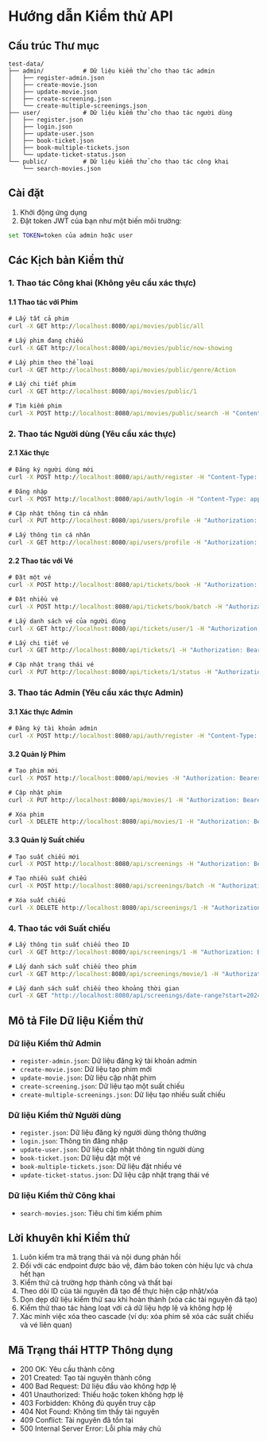 # Hướng dẫn Kiểm thử API

## Cấu trúc Thư mục
```
test-data/
├── admin/           # Dữ liệu kiểm thử cho thao tác admin
│   ├── register-admin.json
│   ├── create-movie.json
│   ├── update-movie.json
│   ├── create-screening.json
│   └── create-multiple-screenings.json
├── user/            # Dữ liệu kiểm thử cho thao tác người dùng
│   ├── register.json
│   ├── login.json
│   ├── update-user.json
│   ├── book-ticket.json
│   ├── book-multiple-tickets.json
│   └── update-ticket-status.json
└── public/          # Dữ liệu kiểm thử cho thao tác công khai
    └── search-movies.json
```

## Cài đặt
1. Khởi động ứng dụng
2. Đặt token JWT của bạn như một biến môi trường:
```cmd
set TOKEN=token của admin hoặc user
```

## Các Kịch bản Kiểm thử

### 1. Thao tác Công khai (Không yêu cầu xác thực)

#### 1.1 Thao tác với Phim
```cmd
# Lấy tất cả phim
curl -X GET http://localhost:8080/api/movies/public/all

# Lấy phim đang chiếu
curl -X GET http://localhost:8080/api/movies/public/now-showing

# Lấy phim theo thể loại
curl -X GET http://localhost:8080/api/movies/public/genre/Action

# Lấy chi tiết phim
curl -X GET http://localhost:8080/api/movies/public/1

# Tìm kiếm phim
curl -X POST http://localhost:8080/api/movies/public/search -H "Content-Type: application/json" -d @test-data/public/search-movies.json
```

### 2. Thao tác Người dùng (Yêu cầu xác thực)

#### 2.1 Xác thực
```cmd
# Đăng ký người dùng mới
curl -X POST http://localhost:8080/api/auth/register -H "Content-Type: application/json" -d @test-data/user/register.json

# Đăng nhập
curl -X POST http://localhost:8080/api/auth/login -H "Content-Type: application/json" -d @test-data/user/login.json

# Cập nhật thông tin cá nhân
curl -X PUT http://localhost:8080/api/users/profile -H "Authorization: Bearer %TOKEN%" -H "Content-Type: application/json" -d @test-data/user/update-user.json

# Lấy thông tin cá nhân
curl -X GET http://localhost:8080/api/users/profile -H "Authorization: Bearer %TOKEN%"
```

#### 2.2 Thao tác với Vé
```cmd
# Đặt một vé
curl -X POST http://localhost:8080/api/tickets/book -H "Authorization: Bearer %TOKEN%" -H "Content-Type: application/json" -d @test-data/user/book-ticket.json

# Đặt nhiều vé
curl -X POST http://localhost:8080/api/tickets/book/batch -H "Authorization: Bearer %TOKEN%" -H "Content-Type: application/json" -d @test-data/user/book-multiple-tickets.json

# Lấy danh sách vé của người dùng
curl -X GET http://localhost:8080/api/tickets/user/1 -H "Authorization: Bearer %TOKEN%"

# Lấy chi tiết vé
curl -X GET http://localhost:8080/api/tickets/1 -H "Authorization: Bearer %TOKEN%"

# Cập nhật trạng thái vé
curl -X PUT http://localhost:8080/api/tickets/1/status -H "Authorization: Bearer %TOKEN%" -H "Content-Type: application/json" -d @test-data/user/update-ticket-status.json
```

### 3. Thao tác Admin (Yêu cầu xác thực Admin)

#### 3.1 Xác thực Admin
```cmd
# Đăng ký tài khoản admin
curl -X POST http://localhost:8080/api/auth/register -H "Content-Type: application/json" -d @test-data/admin/register-admin.json
```

#### 3.2 Quản lý Phim
```cmd
# Tạo phim mới
curl -X POST http://localhost:8080/api/movies -H "Authorization: Bearer %TOKEN%" -H "Content-Type: application/json" -d @test-data/admin/create-movie.json

# Cập nhật phim
curl -X PUT http://localhost:8080/api/movies/1 -H "Authorization: Bearer %TOKEN%" -H "Content-Type: application/json" -d @test-data/admin/update-movie.json

# Xóa phim
curl -X DELETE http://localhost:8080/api/movies/1 -H "Authorization: Bearer %TOKEN%"
```

#### 3.3 Quản lý Suất chiếu
```cmd
# Tạo suất chiếu mới
curl -X POST http://localhost:8080/api/screenings -H "Authorization: Bearer %TOKEN%" -H "Content-Type: application/json" -d @test-data/admin/create-screening.json

# Tạo nhiều suất chiếu
curl -X POST http://localhost:8080/api/screenings/batch -H "Authorization: Bearer %TOKEN%" -H "Content-Type: application/json" -d @test-data/admin/create-multiple-screenings.json

# Xóa suất chiếu
curl -X DELETE http://localhost:8080/api/screenings/1 -H "Authorization: Bearer %TOKEN%"
```

### 4. Thao tác với Suất chiếu
```cmd
# Lấy thông tin suất chiếu theo ID
curl -X GET http://localhost:8080/api/screenings/1 -H "Authorization: Bearer %TOKEN%"

# Lấy danh sách suất chiếu theo phim
curl -X GET http://localhost:8080/api/screenings/movie/1 -H "Authorization: Bearer %TOKEN%"

# Lấy danh sách suất chiếu theo khoảng thời gian
curl -X GET "http://localhost:8080/api/screenings/date-range?start=2024-03-20T00:00:00&end=2024-03-21T23:59:59" -H "Authorization: Bearer %TOKEN%"
```

## Mô tả File Dữ liệu Kiểm thử

### Dữ liệu Kiểm thử Admin
- `register-admin.json`: Dữ liệu đăng ký tài khoản admin
- `create-movie.json`: Dữ liệu tạo phim mới
- `update-movie.json`: Dữ liệu cập nhật phim
- `create-screening.json`: Dữ liệu tạo một suất chiếu
- `create-multiple-screenings.json`: Dữ liệu tạo nhiều suất chiếu

### Dữ liệu Kiểm thử Người dùng
- `register.json`: Dữ liệu đăng ký người dùng thông thường
- `login.json`: Thông tin đăng nhập
- `update-user.json`: Dữ liệu cập nhật thông tin người dùng
- `book-ticket.json`: Dữ liệu đặt một vé
- `book-multiple-tickets.json`: Dữ liệu đặt nhiều vé
- `update-ticket-status.json`: Dữ liệu cập nhật trạng thái vé

### Dữ liệu Kiểm thử Công khai
- `search-movies.json`: Tiêu chí tìm kiếm phim

## Lời khuyên khi Kiểm thử
1. Luôn kiểm tra mã trạng thái và nội dung phản hồi
2. Đối với các endpoint được bảo vệ, đảm bảo token còn hiệu lực và chưa hết hạn
3. Kiểm thử cả trường hợp thành công và thất bại
4. Theo dõi ID của tài nguyên đã tạo để thực hiện cập nhật/xóa
5. Dọn dẹp dữ liệu kiểm thử sau khi hoàn thành (xóa các tài nguyên đã tạo)
6. Kiểm thử thao tác hàng loạt với cả dữ liệu hợp lệ và không hợp lệ
7. Xác minh việc xóa theo cascade (ví dụ: xóa phim sẽ xóa các suất chiếu và vé liên quan)

## Mã Trạng thái HTTP Thông dụng
- 200 OK: Yêu cầu thành công
- 201 Created: Tạo tài nguyên thành công
- 400 Bad Request: Dữ liệu đầu vào không hợp lệ
- 401 Unauthorized: Thiếu hoặc token không hợp lệ
- 403 Forbidden: Không đủ quyền truy cập
- 404 Not Found: Không tìm thấy tài nguyên
- 409 Conflict: Tài nguyên đã tồn tại
- 500 Internal Server Error: Lỗi phía máy chủ